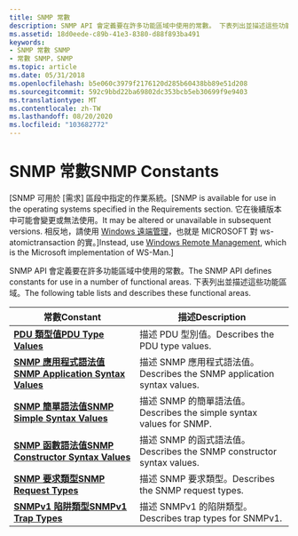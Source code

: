 ```yaml
---
title: SNMP 常數
description: SNMP API 會定義要在許多功能區域中使用的常數。 下表列出並描述這些功能區域。
ms.assetid: 18d0eede-c89b-41e3-8380-d88f893ba491
keywords:
- SNMP 常數 SNMP
- 常數 SNMP，SNMP
ms.topic: article
ms.date: 05/31/2018
ms.openlocfilehash: b5e060c3979f2176120d285b60438bb89e51d208
ms.sourcegitcommit: 592c9bbd22ba69802dc353bcb5eb30699f9e9403
ms.translationtype: MT
ms.contentlocale: zh-TW
ms.lasthandoff: 08/20/2020
ms.locfileid: "103682772"
---
```

# <a name="snmp-constants"></a><span data-ttu-id="b0d38-106">SNMP 常數</span><span class="sxs-lookup"><span data-stu-id="b0d38-106">SNMP Constants</span></span>

<span data-ttu-id="b0d38-107">\[SNMP 可用於 [需求] 區段中指定的作業系統。</span><span class="sxs-lookup"><span data-stu-id="b0d38-107">\[SNMP is available for use in the operating systems specified in the Requirements section.</span></span> <span data-ttu-id="b0d38-108">它在後續版本中可能會變更或無法使用。</span><span class="sxs-lookup"><span data-stu-id="b0d38-108">It may be altered or unavailable in subsequent versions.</span></span> <span data-ttu-id="b0d38-109">相反地，請使用 [Windows 遠端管理](/windows/desktop/WinRM/portal)，也就是 MICROSOFT 對 ws-atomictransaction 的實。\]</span><span class="sxs-lookup"><span data-stu-id="b0d38-109">Instead, use [Windows Remote Management](/windows/desktop/WinRM/portal), which is the Microsoft implementation of WS-Man.\]</span></span>

<span data-ttu-id="b0d38-110">SNMP API 會定義要在許多功能區域中使用的常數。</span><span class="sxs-lookup"><span data-stu-id="b0d38-110">The SNMP API defines constants for use in a number of functional areas.</span></span> <span data-ttu-id="b0d38-111">下表列出並描述這些功能區域。</span><span class="sxs-lookup"><span data-stu-id="b0d38-111">The following table lists and describes these functional areas.</span></span>



| <span data-ttu-id="b0d38-112">常數</span><span class="sxs-lookup"><span data-stu-id="b0d38-112">Constant</span></span>                                                                 | <span data-ttu-id="b0d38-113">描述</span><span class="sxs-lookup"><span data-stu-id="b0d38-113">Description</span></span>                                   |
|--------------------------------------------------------------------------|-----------------------------------------------|
| [<span data-ttu-id="b0d38-114">**PDU 類型值**</span><span class="sxs-lookup"><span data-stu-id="b0d38-114">**PDU Type Values**</span></span>](pdu-type-values.md)                               | <span data-ttu-id="b0d38-115">描述 PDU 型別值。</span><span class="sxs-lookup"><span data-stu-id="b0d38-115">Describes the PDU type values.</span></span>                |
| [<span data-ttu-id="b0d38-116">**SNMP 應用程式語法值**</span><span class="sxs-lookup"><span data-stu-id="b0d38-116">**SNMP Application Syntax Values**</span></span>](snmp-application-syntax-values.md) | <span data-ttu-id="b0d38-117">描述 SNMP 應用程式語法值。</span><span class="sxs-lookup"><span data-stu-id="b0d38-117">Describes the SNMP application syntax values.</span></span> |
| [<span data-ttu-id="b0d38-118">**SNMP 簡單語法值**</span><span class="sxs-lookup"><span data-stu-id="b0d38-118">**SNMP Simple Syntax Values**</span></span>](snmp-simple-syntax-values.md)           | <span data-ttu-id="b0d38-119">描述 SNMP 的簡單語法值。</span><span class="sxs-lookup"><span data-stu-id="b0d38-119">Describes the simple syntax values for SNMP.</span></span>  |
| [<span data-ttu-id="b0d38-120">**SNMP 函數語法值**</span><span class="sxs-lookup"><span data-stu-id="b0d38-120">**SNMP Constructor Syntax Values**</span></span>](snmp-constructor-syntax-values.md) | <span data-ttu-id="b0d38-121">描述 SNMP 的函式語法值。</span><span class="sxs-lookup"><span data-stu-id="b0d38-121">Describes the SNMP constructor syntax values.</span></span> |
| [<span data-ttu-id="b0d38-122">**SNMP 要求類型**</span><span class="sxs-lookup"><span data-stu-id="b0d38-122">**SNMP Request Types**</span></span>](snmp-request-types.md)                         | <span data-ttu-id="b0d38-123">描述 SNMP 要求類型。</span><span class="sxs-lookup"><span data-stu-id="b0d38-123">Describes the SNMP request types.</span></span>             |
| [<span data-ttu-id="b0d38-124">**SNMPv1 陷阱類型**</span><span class="sxs-lookup"><span data-stu-id="b0d38-124">**SNMPv1 Trap Types**</span></span>](snmpv1-trap-types.md)                           | <span data-ttu-id="b0d38-125">描述 SNMPv1 的陷阱類型。</span><span class="sxs-lookup"><span data-stu-id="b0d38-125">Describes trap types for SNMPv1.</span></span>              |



 

 

 